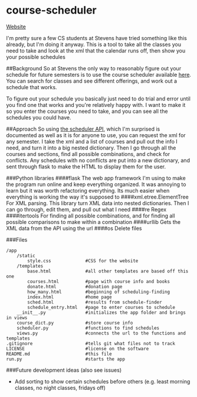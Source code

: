 # course-scheduler

[Website](joshgrib.pythonanywhere.com)

I'm pretty sure a few CS students at Stevens have tried something like this already, but I'm doing it anyway. This is a tool to take all the classes you need to take and look at the xml that the calendar runs off, then show you your possible schedules

##Background
So at Stevens the only way to reasonably figure out your schedule for future semesters is to use the course scheduler available [here](https://web.stevens.edu/scheduler/). You can search for classes and see different offerings, and work out a schedule that works.

To figure out your schedule you basically just need to do trial and error until you find one that works and you're relatively happy with. I want to make it so you enter the courses you need to take, and you can see all the schedules you could have.

##Approach
So using [the scheduler API](https://www.thegreatco.com/projects/scheduler-api/), which I'm surprised is documented as well as it is for anyone to use, you can request the xml for any semester. I take the xml and a list of courses and pull out the info I need, and turn it into a big nested dictionary. Then I go through all the courses and sections, find all possible combinations, and check for conflicts. Any schedules with no conflicts are put into a new dictionary, and sent through flask to make the HTML to display them for the user.

###Python libraries
####flask
The web app framework I'm using to make the program run online and keep everything organized. It was annoying to learn but it was worth refactoring everything. Its much easier when everything is working the way it's supposed to
####xml.etree.ElementTree
For XML parsing. This library turn XML data into nested dictionaries. Then I can go through, edit them, and pull out what I need
####re
Regex
####itertools
For finding all possible combinations, and for finding all possible comparisons to make within a combination
####urllib
Gets the XML data from the API using the url
####os
Delete files

###Files
```
/app
    /static
        style.css             #CSS for the website
    /templates
        base.html             #all other templates are based off this one
        courses.html          #page with course info and books
        donate.html           #donation page
        how_many.html         #beginning of scheduling-finding
        index.html            #home page
        sched.html            #results from schedule-finder
        schedule_entry.html   #page to enter courses to schedule
    __init__.py               #initializes the app folder and brings in views
    course_dict.py            #store course info
    scheduler.py              #functions to find schedules
    views.py                  #connects the url to the functions and templates
.gitignore                    #tells git what files not to track
LICENSE                       #license on the software
README.md                     #this file
run.py                        #starts the app
```

###Future development ideas (also see issues)
* Add sorting to show certain schedules before others (e.g. least morning classes, no night classes, fridays off)

